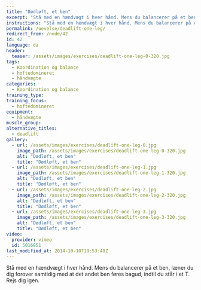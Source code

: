 ```yaml
---
title: "Dødløft, et ben"
excerpt: "Stå med en hændvægt i hver hånd. Mens du balancerer på et ben, læner du dig forover samtidig med at det andet ben føres bagud, indtil du står i et T. Rejs dig igen."
instructions: "Stå med en hændvægt i hver hånd. Mens du balancerer på et ben, læner du dig forover samtidig med at det andet ben føres bagud, indtil du står i et T. Rejs dig igen."
permalink: /oevelse/deadlift-one-leg/
redirect_from: /node/42
id: 42
language: da
header:
  teaser: /assets/images/exercises/deadlift-one-leg-0-320.jpg
tags:
  - Koordination og balance
  - hoftedomineret
  - håndvægte
categories:
  - Koordination og balance
training_type: 
training_focus: 
  - hoftedomineret
equipment:
  - håndvægte
muscle_group:
alternative_titles:
  - deadlift
gallery:
  - url: /assets/images/exercises/deadlift-one-leg-0.jpg
    image_path: /assets/images/exercises/deadlift-one-leg-0-320.jpg
    alt: "Dødløft, et ben"
    title: "Dødløft, et ben"
  - url: /assets/images/exercises/deadlift-one-leg-1.jpg
    image_path: /assets/images/exercises/deadlift-one-leg-1-320.jpg
    alt: "Dødløft, et ben"
    title: "Dødløft, et ben"
  - url: /assets/images/exercises/deadlift-one-leg-2.jpg
    image_path: /assets/images/exercises/deadlift-one-leg-2-320.jpg
    alt: "Dødløft, et ben"
    title: "Dødløft, et ben"
  - url: /assets/images/exercises/deadlift-one-leg-3.jpg
    image_path: /assets/images/exercises/deadlift-one-leg-3-320.jpg
    alt: "Dødløft, et ben"
    title: "Dødløft, et ben"
video:
  provider: vimeo
  id: 5016851
last_modified_at: 2014-10-10T19:53:49Z
---
```


Stå med en hændvægt i hver hånd. Mens du balancerer på et ben, læner du dig forover samtidig med at det andet ben føres bagud, indtil du står i et T. Rejs dig igen.
